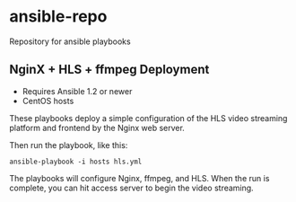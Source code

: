 # ansible-repo
Repository for ansible playbooks 


## NginX + HLS + ffmpeg Deployment

- Requires Ansible 1.2 or newer
- CentOS hosts

These playbooks deploy a simple configuration of the HLS video streaming platform 
and frontend by the Nginx web server. 

Then run the playbook, like this:

	ansible-playbook -i hosts hls.yml

The playbooks will configure Nginx, ffmpeg, and HLS. When the run
is complete, you can hit access server to begin the video streaming.
